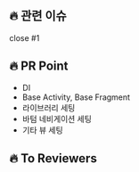 ## 🔥 관련 이슈

close #1

## 🔥 PR Point

- DI
- Base Activity, Base Fragment
- 라이브러리 세팅
- 바텀 네비게이션 세팅
- 기타 뷰 세팅

## 🔥 To Reviewers

